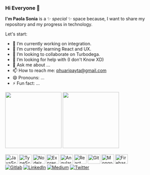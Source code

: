 ### Hi Everyone 👋 

**I'm Paola Sonia** is a ✨ _special_ ✨ space because, I want to share my repository and my progress in technology.

Let's start:

- 🔭 I’m currently working on integration.
- 🌱 I’m currently learning React and UX.
- 👯 I’m looking to collaborate on Turbodega.
- 🤔 I’m looking for help with (I don't Know XD)
- 💬 Ask me about ...
- 📫 How to reach me: phuaripayta@gmail.com
- 😄 Pronouns: ...
- ⚡ Fun fact: ...

<div>
    <img height="180em" src="https://github-readme-stats.vercel.app/api?username=PaolaS2992&show_icons=true&theme=buefy">
    <img height="180em" src="https://github-readme-stats.vercel.app/api/top-langs/?username=PaolaS2992&layout=compact&theme=buefy">
</div>
        <br>
<div style="display: inline-block">
    <img height="30" width="40" alt="JavaScript" src="https://cdn.jsdelivr.net/gh/devicons/devicon/icons/javascript/javascript-original.svg">
    <img height="30" width="40" alt="TypeScript" src="https://cdn.jsdelivr.net/gh/devicons/devicon/icons/typescript/typescript-original.svg">
    <img height="30" width="40" alt="Nodejs" src="https://cdn.jsdelivr.net/gh/devicons/devicon/icons/nodejs/nodejs-original.svg">
    <img height="30" width="40" alt="Express" src="https://cdn.jsdelivr.net/gh/devicons/devicon/icons/express/express-original.svg">
    <img height="30" width="40" alt="Angular" src="https://cdn.jsdelivr.net/gh/devicons/devicon/icons/angularjs/angularjs-plain.svg">
    <img height="30" width="40" alt="React" src="https://cdn.jsdelivr.net/gh/devicons/devicon/icons/react/react-original.svg">
    <img height="30" width="40" alt="Git" src="https://cdn.jsdelivr.net/gh/devicons/devicon/icons/git/git-original.svg">
    <img height="30" width="40" alt="MongoDB" src="https://cdn.jsdelivr.net/gh/devicons/devicon/icons/mongodb/mongodb-original.svg">
    <img height="30" width="40" alt="Firebase" src="https://cdn.jsdelivr.net/gh/devicons/devicon/icons/firebase/firebase-plain.svg">
</div>
        <br>
<div>
    <a target="_blank" href="https://www.linkedin.com/in/phuaripayta"><img src="https://img.shields.io/badge/GitLab-330F63?style=for-the-badge&logo=gitlab&logoColor=white" alt="Gitlab"></a>
    <a target="_blank" href="https://www.linkedin.com/in/phuaripayta"><img src="https://img.shields.io/badge/LinkedIn-0077B5?style=for-the-badge&logo=linkedin&logoColor=white" alt="LinkedIn"></a>
    <a target="_blank" href="https://www.linkedin.com/in/phuaripayta"><img src="https://img.shields.io/badge/Medium-12100E?style=for-the-badge&logo=medium&logoColor=white" alt="Medium"></a>
    <a target="_blank" href="https://www.linkedin.com/in/phuaripayta"><img src="https://img.shields.io/badge/Twitter-1DA1F2?style=for-the-badge&logo=twitter&logoColor=white" alt="Twitter"></a>
</div>


